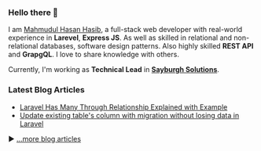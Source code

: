 ### Hello there 👋


I am [Mahmudul Hasan Hasib](https://mhhasib.com), a full-stack web developer with real-world experience in **Larevel**, **Express JS**. As well as skilled in relational and non-relational databases, software design patterns. Also highly skilled **REST API** and **GrapgQL**. I love to share knowledge with others.

Currently, I'm working as **Technical Lead** in [**Sayburgh Solutions**](https://www.sayburgh.com).


### Latest Blog Articles
<!-- BLOG-POST-LIST:START -->
- [Laravel Has Many Through Relationship Explained with Example](https://dev.to/mahmudulhsn/laravel-has-many-through-relationship-explained-with-example-22p4)
- [Update existing table's column with migration without losing data in Laravel](https://dev.to/mahmudulhsn/update-existing-table-with-migration-without-losing-in-data-in-laravel-fb1)
<!-- BLOG-POST-LIST:END -->

▶ [...more blog articles](https://dev.to/mahmudulhsn/)
